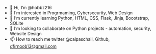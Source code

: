 - 👋 Hi, I’m @hobbz216
- 👀 I’m interested in Progrmaming, Cybersecurity, Web Design
- 🌱 I’m currently learning Python, HTML, CSS, Flask, Jinja, Boootstrap, SQLite
- 💞️ I’m looking to collaborate on Python projects - automation, security, Website Design
- 📫 How to reach me twitter @calpaschall, Github, dfirnoob13@gmail.com

<!---
hobbz216/hobbz216 is a ✨ special ✨ repository because its `README.md` (this file) appears on your GitHub profile.
You can click the Preview link to take a look at your changes.
--->
